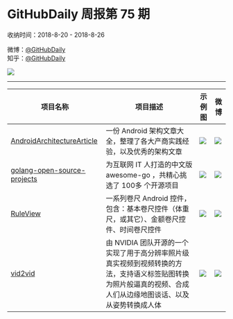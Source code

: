 # GitHubDaily 周报第 75 期

收纳时间：2018-8-20 - 2018-8-26

微博：[@GitHubDaily](https://weibo.com/GitHubDaily)    
知乎：[@GitHubDaily](https://www.zhihu.com/people/githubdaily)

![](https://raw.githubusercontent.com/GitHubDaily/GitHubDaily/master/assets/weixin.png)

---

项目名称 | 项目描述 | 示例图 | 微博
--- | --- | --- | ---
[AndroidArchitectureArticle](https://github.com/gonghuiyuan516/AndroidArchitectureArticle) | 一份 Android 架构文章大全，整理了各大产商实践经验，以及优秀的架构文章 | ![](http://wx1.sinaimg.cn/large/006fiYtfly1fujxeiem61j31hg3b44ix.jpg) | [![](https://raw.githubusercontent.com/GitHubDaily/GitHubDaily/master/assets/sina_logo.png)](https://weibo.com/5722964389/Gw4PR7EaD)
[golang-open-source-projects](https://github.com/hackstoic/golang-open-source-projects) | 为互联网 IT 人打造的中文版 awesome-go ，共精心挑选了 100多 个开源项目 | ![](http://wx4.sinaimg.cn/large/006fiYtfly1fuixty4cyzj31hw6o6b2b.jpg) | [![](https://raw.githubusercontent.com/GitHubDaily/GitHubDaily/master/assets/sina_logo.png)](https://weibo.com/5722964389/GvVpmjhGD)
[RuleView](https://github.com/zjun615/RuleView) | 一系列卷尺 Android 控件，包含：基本卷尺控件（体重尺，或其它）、金额卷尺控件、时间卷尺控件 | ![](http://wx4.sinaimg.cn/large/006fiYtfly1fuhpc4ayl5g30bo0ime07.gif) | [![](https://raw.githubusercontent.com/GitHubDaily/GitHubDaily/master/assets/sina_logo.png)](https://weibo.com/5722964389/GvLYR5vhB)
[vid2vid](https://github.com/NVIDIA/vid2vid) | 由 NVIDIA 团队开源的一个实现了用于高分辨率照片级真实视频到视频转换的方法，支持语义标签贴图转换为照片般逼真的视频、合成人们从边缘地图谈话、以及从姿势转换成人体 | ![](http://wx1.sinaimg.cn/large/006fiYtfly1fugnh4152sg30qo0f04qu.gif) | [![](https://raw.githubusercontent.com/GitHubDaily/GitHubDaily/master/assets/sina_logo.png)](https://weibo.com/5722964389/GvCyn9UaN)
